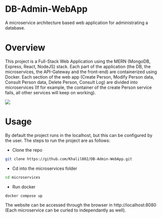 # DB-Admin-WebApp
A microservice architecture based web application for administrating a database.

# Overview
This project is a Full-Stack Web Application using the MERN (MongoDB, Express, React, NodeJS) stack. Each part of the application (the DB, the microservices, the API-Gateway and the front-end) are containerized using Docker. 
Each section of the web app (Create Person, Modify Person data, Consult Person data, Delete Person, Consult Log) are divided into microservices (If for example, the container of the create Person service fails, all other services will keep on working).

![](https://github.com/user-attachments/assets/9979a9a2-14fe-4c8b-8db9-a34919b9364b)





# Usage
By default the project runs in the localhost, but this can be configured by the user. 
The steps to run the project are as follows:
- Clone the repo
```bash
git clone https://github.com/Khalil002/DB-Admin-WebApp.git
```
- Cd into the microservices folder
```bash
cd microservices
```
- Run docker
```bash
docker compose up
```
The website can be accessed through the browser in http://localhost:8080 (Each microservice can be curled to independantly as well).

